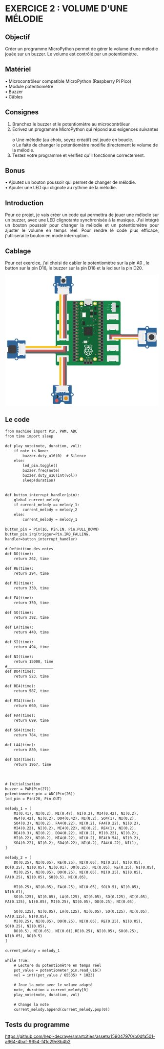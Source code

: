 # EXERCICE 2 : VOLUME D'UNE MÉLODIE 
## Objectif
Créer un programme MicroPython permet de gérer le volume d’une mélodie jouée sur un buzzer. Le 
volume est contrôlé par un potentiomètre.
## Matériel
• Microcontrôleur compatible MicroPython (Raspberry Pi Pico) \
• Module potentiomètre \
• Buzzer \
• Câbles 
## Consignes
1. Branchez le buzzer et le potentiomètre au microcontrôleur 
2. Ecrivez un programme MicroPython qui répond aux exigences suivantes :  \
o Une mélodie (au choix, soyez créatif) est jouée en boucle. \
o Le faite de changer le potentiomètre modifie directement le volume de la mélodie. 
3. Testez votre programme et vérifiez qu'il fonctionne correctement.
## Bonus
• Ajoutez un bouton poussoir qui permet de changer de mélodie. \
• Ajouter une LED qui clignote au rythme de la mélodie.
## Introduction
<p align="justify">
Pour ce projet, je vais créer un code qui permettra de jouer une mélodie sur un buzzer, avec une LED clignotante synchronisée à la musique. J'ai intégré un bouton poussoir pour changer la mélodie et un potentiomètre pour ajuster le volume en temps réel. Pour rendre le code plus efficace, j'utiliserai le bouton en mode interruption.
</p>

## Cablage
Pour cet exercice, j'ai choisi de cabler le potentiomètre sur la pin A0 , le button sur la pin D16, le buzzer sur la pin D18 et la led sur la pin D20.
<p align="center">
  <img src="https://github.com/hepl-decraye/smartcities/blob/main/images/Image2.png">
</p>

## Le code
```
from machine import Pin, PWM, ADC
from time import sleep

def play_note(note, duration, vol):
    if note is None:
        buzzer.duty_u16(0)  # Silence
    else:
        led_pin.toggle()
        buzzer.freq(note)
        buzzer.duty_u16(int(vol))
        sleep(duration)
        

def button_interrupt_handler(pin):
    global current_melody
    if current_melody == melody_1:
        current_melody = melody_2
    else:
        current_melody = melody_1

button_pin = Pin(16, Pin.IN, Pin.PULL_DOWN)
button_pin.irq(trigger=Pin.IRQ_FALLING, handler=button_interrupt_handler)  

# Definition des notes
def DO(time):
    return 262, time

def RE(time):
    return 294, time

def MI(time):
    return 330, time

def FA(time):
    return 350, time

def SO(time):
    return 392, time

def LA(time):
    return 440, time

def SI(time):
    return 494, time

def NI(time):
    return 15000, time
#_____________________
def DO4(time):
    return 523, time

def RE4(time):
    return 587, time

def MI4(time):
    return 660, time

def FA4(time):
    return 699, time

def SO4(time):
    return 784, time

def LA4(time):
    return 880, time

def SI4(time):
    return 1967, time



# Initialisation
buzzer = PWM(Pin(27))
potentiometer_pin = ADC(Pin(26)) 
led_pin = Pin(20, Pin.OUT)  

melody_1 = [
    MI(0.41), NI(0.2), MI(0.47), NI(0.2), MI4(0.42), NI(0.2),
    RE4(0.42), NI(0.2), DO4(0.42), NI(0.2), SO4(1), NI(0.2),
    SO4(0.3), NI(0.2), FA4(0.22), NI(0.2), FA4(0.22), NI(0.2),
    MI4(0.22), NI(0.2), MI4(0.22), NI(0.2), RE4(1), NI(0.2),
    RE4(0.3), NI(0.2), DO4(0.22), NI(0.2), MI(0.22), NI(0.2),
    MI(0.22), NI(0.2), MI4(0.22), NI(0.2), RE4(0.54), NI(0.2),
    SO4(0.22), NI(0.2), SO4(0.22), NI(0.2), FA4(0.22), NI(1),
]

melody_2 = [
    DO(0.25), NI(0.05), RE(0.25), NI(0.05), MI(0.25), NI(0.05), DO(0.25), NI(0.05), NI(0.01), DO(0.25), NI(0.05), RE(0.25), NI(0.05),
    MI(0.25), NI(0.05), DO(0.25), NI(0.05), MI(0.25), NI(0.05), FA(0.25), NI(0.05), SO(0.5), NI(0.05),
    
    MI(0.25), NI(0.05), FA(0.25), NI(0.05), SO(0.5), NI(0.05), NI(0.01),
    SO(0.125), NI(0.05), LA(0.125), NI(0.05), SO(0.125), NI(0.05), FA(0.125), NI(0.05), MI(0.25), NI(0.05), DO(0.25), NI(0.05),
    
    SO(0.125), NI(0.05), LA(0.125), NI(0.05), SO(0.125), NI(0.05), FA(0.125), NI(0.05),
    MI(0.25), NI(0.05), DO(0.25), NI(0.05), RE(0.25), NI(0.05), SO(0.25), NI(0.05),
    DO(0.5), NI(0.05), NI(0.01),RE(0.25), NI(0.05), SO(0.25), NI(0.05), DO(0.5)
]

current_melody = melody_1

while True:
    # Lecture du potentiomètre en temps réel
    pot_value = potentiometer_pin.read_u16()
    vol = int((pot_value / 65535) * 1023)
    
    # Joue la note avec le volume adapté
    note, duration = current_melody[0]
    play_note(note, duration, vol)
    
    # Change la note
    current_melody.append(current_melody.pop(0))

```
## Tests du programme
https://github.com/hepl-decraye/smartcities/assets/159047970/b0dfa501-a664-4baf-9654-f41c29e8b4b2




